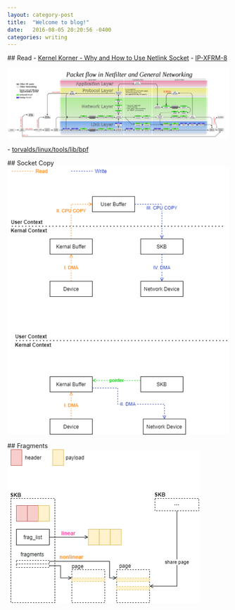 ```yaml
--- 
layout: category-post
title:  "Welcome to blog!"
date:   2016-08-05 20:20:56 -0400
categories: writing
---
```


\## Read
\- [Kernel Korner - Why and How to Use Netlink Socket](https://www.linuxjournal.com/article/7356)
\- [IP-XFRM-8](https://man7.org/linux/man-pages/man8/ip-xfrm.8.html)

![Netfilter-packet-flow.svg.png](assert/1620700710973-f6a4610e-7c95-41f7-8ce3-c9e3788b7ad1.png)

\- [torvalds/linux/tools/lib/bpf](https://github.com/torvalds/linux/tree/master/tools/lib/bpf)

\## Socket Copy
![zerocopy.png](assert/1619954750773-97760392-5f8c-4067-8d1c-971cf6106f75.png)

\## Fragments
![fragments.png](assert/1620013706090-6408b902-5027-4d52-bd2b-f2450e8f2bf0.png)